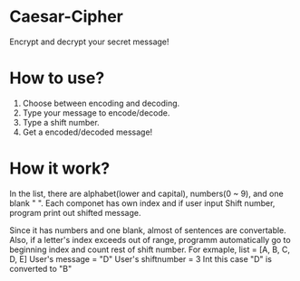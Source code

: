 # Caesar-Cipher
Encrypt and decrypt your secret message!

# How to use?
1. Choose between encoding and decoding.
2. Type your message to encode/decode.
3. Type a shift number.
4. Get a encoded/decoded message!

# How it work?
In the list, there are alphabet(lower and capital), numbers(0 ~ 9), and one blank " ".
Each componet has own index and if user input Shift number, program print out shifted message.

Since it has numbers and one blank, almost of sentences are convertable.
Also, if a letter's index exceeds out of range, programm automatically go to beginning index and count rest of shift number.
For exmaple,
list = [A, B, C, D, E]
User's message = "D"
User's shiftnumber = 3
Int this case "D" is converted to "B"
